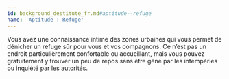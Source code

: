 ```yaml
---
id: background_destitute_fr.md#aptitude--refuge
name: 'Aptitude : Refuge'
---
```


Vous avez une connaissance intime des zones urbaines qui vous permet de dénicher un refuge sûr pour vous et vos compagnons. Ce n’est pas un endroit particulièrement confortable ou accueillant, mais vous pouvez gratuitement y trouver un peu de repos sans être gêné par les intempéries ou inquiété par les autorités.

